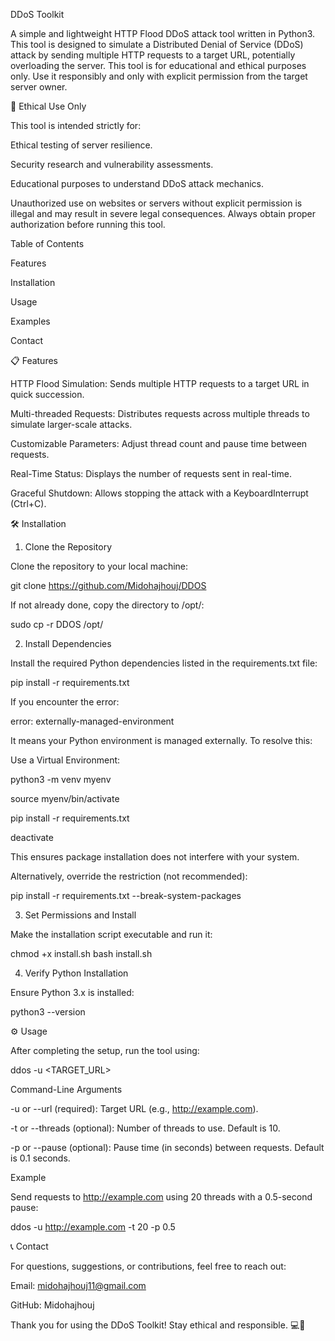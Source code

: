 DDoS Toolkit

A simple and lightweight HTTP Flood DDoS attack tool written in Python3. This tool is designed to simulate a Distributed Denial of Service (DDoS) attack by sending multiple HTTP requests to a target URL, potentially overloading the server. This tool is for educational and ethical purposes only. Use it responsibly and only with explicit permission from the target server owner.

🚨 Ethical Use Only

This tool is intended strictly for:

Ethical testing of server resilience.

Security research and vulnerability assessments.

Educational purposes to understand DDoS attack mechanics.

Unauthorized use on websites or servers without explicit permission is illegal and may result in severe legal consequences. Always obtain proper authorization before running this tool.

Table of Contents

Features

Installation

Usage

Examples

Contact

📋 Features

HTTP Flood Simulation: Sends multiple HTTP requests to a target URL in quick succession.

Multi-threaded Requests: Distributes requests across multiple threads to simulate larger-scale attacks.

Customizable Parameters: Adjust thread count and pause time between requests.

Real-Time Status: Displays the number of requests sent in real-time.

Graceful Shutdown: Allows stopping the attack with a KeyboardInterrupt (Ctrl+C).

🛠️ Installation

1. Clone the Repository

Clone the repository to your local machine:

git clone https://github.com/Midohajhouj/DDOS

If not already done, copy the directory to /opt/:

sudo cp -r DDOS /opt/

2. Install Dependencies

Install the required Python dependencies listed in the requirements.txt file:

pip install -r requirements.txt

If you encounter the error:

error: externally-managed-environment

It means your Python environment is managed externally. To resolve this:

Use a Virtual Environment:

python3 -m venv myenv

source myenv/bin/activate

pip install -r requirements.txt

deactivate

This ensures package installation does not interfere with your system.

Alternatively, override the restriction (not recommended):

pip install -r requirements.txt --break-system-packages

3. Set Permissions and Install

Make the installation script executable and run it:

chmod +x install.sh
bash install.sh

4. Verify Python Installation

Ensure Python 3.x is installed:

python3 --version

⚙️ Usage

After completing the setup, run the tool using:

ddos -u <TARGET_URL>

Command-Line Arguments

-u or --url (required): Target URL (e.g., http://example.com).

-t or --threads (optional): Number of threads to use. Default is 10.

-p or --pause (optional): Pause time (in seconds) between requests. Default is 0.1 seconds.

Example

Send requests to http://example.com using 20 threads with a 0.5-second pause:

ddos -u http://example.com -t 20 -p 0.5

📞 Contact

For questions, suggestions, or contributions, feel free to reach out:

Email: midohajhouj11@gmail.com

GitHub: Midohajhouj

Thank you for using the DDoS Toolkit! Stay ethical and responsible. 💻🎉


